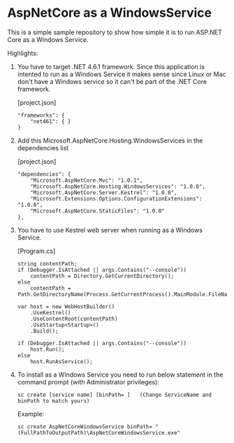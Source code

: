 # AspNetCore as a WindowsService

This is a simple sample repository to show how simple it is to run ASP.NET Core as a Windows Service.

Highlights:

1) You have to target .NET 4.6.1 framework. Since this application is intented to run as a Windows Service it makes sense since Linux or Mac don't have a Windows service so it can't be part of the .NET Core framework.

    [project.json]
    ```
    "frameworks": {
        "net461": { }
    }
    ```
2) Add this Microsoft.AspNetCore.Hosting.WindowsServices in the dependencies list

    [project.json]
    ```
    "dependencies": {
        "Microsoft.AspNetCore.Mvc": "1.0.1",
        "Microsoft.AspNetCore.Hosting.WindowsServices": "1.0.0",
        "Microsoft.AspNetCore.Server.Kestrel": "1.0.0",
        "Microsoft.Extensions.Options.ConfigurationExtensions": "1.0.0",
        "Microsoft.AspNetCore.StaticFiles": "1.0.0"
    },
    ```
    
     
3) You have to use Kestrel web server when running as a Windows Service.

    [Program.cs]
    ```
    string contentPath;
    if (Debugger.IsAttached || args.Contains("--console"))
        contentPath = Directory.GetCurrentDirectory();
    else
        contentPath = Path.GetDirectoryName(Process.GetCurrentProcess().MainModule.FileName);

    var host = new WebHostBuilder()
        .UseKestrel()
        .UseContentRoot(contentPath)
        .UseStartup<Startup>()
        .Build();

    if (Debugger.IsAttached || args.Contains("--console"))
        host.Run();
    else
        host.RunAsService();
    ```
4) To install as a Windows Service you need to run below statement in the command prompt (with Administrator privileges):
    ``` 
    sc create [service name] [binPath= ]   (Change ServiceName and binPath to match yours)
    ```
    Example:
    ```
    sc create AspNetCoreWindowsService binPath= "(FullPathToOutputPath)\AspNetCoreWindowsService.exe"
    ```